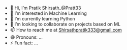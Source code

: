 - 👋 Hi, I’m Pratik Shirsath_@Pratt33
- 👀 I’m interested in Machine Learning
- 🌱 I’m currently learning Python
- 💞️ I’m looking to collaborate on projects based on ML
- 📫 How to reach me at Shirsathpratik333@gmail.com
- 😄 Pronouns: ...
- ⚡ Fun fact: ...

<!---
Pratt33/Pratt33 is a ✨ special ✨ repository because its `README.md` (this file) appears on your GitHub profile.
You can click the Preview link to take a look at your changes.
--->
